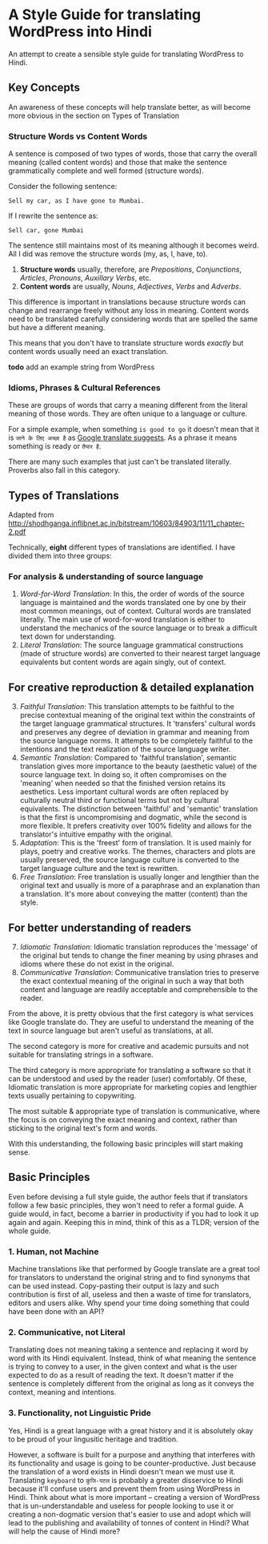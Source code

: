 # A Style Guide for translating WordPress into Hindi

An attempt to create a sensible style guide for translating WordPress to Hindi.

## Key Concepts

An awareness of these concepts will help translate better, as will become more obvious in the section on Types of Translation

### Structure Words vs Content Words

A sentence is composed of two types of words, those that carry the overall meaning (called content words) and those that make the sentence grammatically complete and well formed (structure words).

Consider the following sentence:

```
Sell my car, as I have gone to Mumbai.
```

If I rewrite the sentence as:

```
Sell car, gone Mumbai
```
The sentence still maintains most of its meaning although it becomes weird. All I did was remove the structure words (my, as, I, have, to).

 1. **Structure words** usually, therefore, are *Prepositions*, *Conjunctions*, *Articles*, *Pronouns*, *Auxillary Verbs*, etc.
 1. **Content words** are usually, *Nouns*, *Adjectives*, *Verbs* and *Adverbs*.

This difference is important in translations because structure words can change and rearrange freely without any loss in meaning. Content words need to be translated carefully considering words that are spelled the same but have a different meaning.

This means that you don't have to translate structure words *exactly* but content words usually need an exact translation.

**todo** add an example string from WordPress

### Idioms, Phrases & Cultural References

These are groups of words that carry a meaning different from the literal meaning of those words. They are often unique to a language or culture.

For a simple example, when something `is good to go` it doesn't mean that it is `जाने के लिए अच्छा है` as [Google translate suggests](https://translate.google.com/#auto/hi/is%20good%20to%20go). As a phrase it means something is ready or `तैयार है`.

There are many such examples that just can't be translated literally. Proverbs also fall in this category. 

## Types of Translations

Adapted from http://shodhganga.inflibnet.ac.in/bitstream/10603/84903/11/11_chapter-2.pdf

Technically, **eight** different types of translations are identified. I have divided them into three groups:

### For analysis & understanding of source language

 1. *Word-for-Word Translation*: In this, the order of words of the source language is maintained and the words translated one by one by their most common meanings, out of context. Cultural words are translated literally. The main use of word-for-word translation is either to understand the mechanics of the source language or to break a difficult text down for understanding. 
 2. *Literal Translation*: The source language grammatical constructions (made of structure words) are converted to their nearest target language equivalents but content words are again singly, out of context.
 
## For creative reproduction & detailed explanation

 3. *Faithful Translation*: This translation attempts to be faithful to the precise contextual meaning of the original text within the constraints of the target language grammatical structures. It 'transfers' cultural words and preserves any degree of deviation in grammar and meaning from the source language norms. It attempts to be completely faithful to the intentions and the text realization of the source language writer. 
 4. *Semantic Translation*: Compared to 'faithful translation', semantic translation gives more importance to the beauty (aesthetic value) of the source language text. In doing so, it often compromises on the 'meaning' when needed so that the finished version retains its aesthetics. Less important cultural words are often replaced by culturally neutral third or functional terms but not by cultural equivalents. The distinction between 'faithful' and 'semantic' translation is that the first is uncompromising and dogmatic, while the second is more flexible. It prefers creativity over 100% fidelity and allows for the translator's intuitive empathy with the original. 
 5. *Adaptation*: This is the 'freest' form of translation. It is used mainly for plays, poetry and creative works. The themes, characters and plots are usually preserved, the source language culture is converted to the target language culture and the text is rewritten. 
 6. *Free Translation*: Free translation is usually longer and lengthier than the original text and usually is more of a paraphrase and an explanation than a translation. It's more about conveying the matter (content) than the style.

## For better understanding of readers

 7. *Idiomatic Translation*: Idiomatic translation reproduces the 'message' of the original but tends to change the finer  meaning by using phrases and idioms where these do not exist in the original.
 8. *Communicative Translation*: Communicative translation tries to preserve the exact contextual meaning of the original in such a way that both content and language are readily acceptable and comprehensible to the reader.

From the above, it is pretty obvious that the first category is what services like Google translate do. They are useful to understand the meaning of the text in source language but aren't useful as translations, at all.

The second category is more for creative and academic pursuits and not suitable for translating strings in a software.

The third category is more appropriate for translating a software so that it can be understood and used by the reader (user) comfortably. Of these, Idiomatic translation is more appropriate for marketing copies and lengthier texts usually pertaining to copywriting.

The most suitable & appropriate type of translation is communicative, where the focus is on conveying the exact meaning and context, rather than sticking to the original text's form and words.

With this understanding, the following basic principles will start making sense.

## Basic Principles

Even before devising a full style guide, the author feels that if translators follow a few basic principles, they won't need to refer a formal guide. A guide would, in fact, become a barrier in productivity if you had to look it up again and again. Keeping this in mind, think of this as a TLDR; version of the whole guide.

### 1. Human, not Machine

Machine translations like that performed by Google translate are a great tool for translators to understand the original string and to find synonyms that can be used instead. Copy-pasting their output is lazy and such contribution is first of all, useless and then a waste of time for translators, editors and users alike. Why spend your time doing something that could have been done with an API?

### 2. Communicative, not Literal

Translating does not meaning taking a sentence and replacing it word by word with its Hindi equivalent. Instead, think of what meaning the sentence is trying to convey to a user, in the given context and what is the user expected to do as a result of reading the text. It doesn't matter if the sentence is completely different from the original as long as it conveys the context, meaning and intentions.

### 3. Functionality, not Linguistic Pride

Yes, Hindi is a great language with a great history and it is absolutely okay to be proud of your lingusitic heritage and tradition. 

However, a software is built for a purpose and anything that interferes with its functionality and usage is going to be counter-productive. Just because the translation of a word exists in Hindi doesn't mean we must use it. Translating `keyboard` to `कुंजि-पटल` is probably a greater disservice to Hindi because it'll confuse users and prevent them from using WordPress in Hindi. Think about what is more important – creating a version of WordPress that is un-understandable and useless for people looking to use it or creating a non-dogmatic version that's easier to use and adopt which will lead to the publishing and availability of tonnes of content in Hindi? What will help the cause of Hindi more?